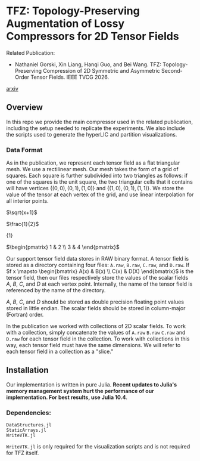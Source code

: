 # TFZ: Topology-Preserving Augmentation of Lossy Compressors for 2D Tensor Fields

Related Publication:

- Nathaniel Gorski, Xin Liang, Hanqi Guo, and Bei Wang. TFZ: Topology-Preserving Compression of 2D Symmetric and
Asymmetric Second-Order Tensor Fields. IEEE TVCG 2026.

[arxiv](https://www.arxiv.org/abs/2508.09235)

## Overview

In this repo we provide the main compressor used in the related publication, including the setup needed to replicate the experiments. We also include the scripts used to generate the hyperLIC and partition visualizations.

### Data Format

As in the publication, we represent each tensor field as a flat triangular mesh. We use a rectilinear mesh. Our mesh takes the form of a grid of squares. Each square is further subdivided into two triangles as follows: if one of the squares is the unit square, the two triangular cells that it contains will have vertices $\{(0,0), (0,1), (1,0)\}$ and $\{(1,0), (0,1), (1,1)\}$. We store the value of the tensor at each vertex of the grid, and use linear interpolation for all interior points.

$\sqrt{x+1}$

$\frac{1}{2}$

$\{ 1 \}$

$\begin{pmatrix} 1 & 2 \\ 3 & 4 \end{pmatrix}$

Our support tensor field data stores in RAW binary format. A tensor field is stored as a directory containing four files: ```A.raw```, ```B.raw```, ```C.raw```, and ```D.raw```. If $f x \mapsto \begin{bmatrix} A(x) & B(x) \\ C(x) & D(X) \end{bmatrix}$ is the tensor field, then our files respectively store the values of the scalar fields $A$, $B$, $C$, and $D$ at each vertex point. Internally, the name of the tensor field is referenced by the name of the directory.

$A$, $B$, $C$, and $D$ should be stored as double precision floating point values stored in little endian. The scalar fields should be stored in column-major (Fortran) order.

In the publication we worked with collections of 2D scalar fields. To work with a collection, simply concatenate the values of ```A.raw``` ```B.raw``` ```C.raw``` and ```D.raw``` for each tensor field in the collection. To work with collections in this way, each tensor field must have the same dimensions. We will refer to each tensor field in a collection as a "slice."

## Installation

Our implementation is written in pure Julia. **Recent updates to Julia's memory management system hurt the performance of our implementation. For best results, use Julia 10.4**.

### Dependencies:

```
DataStructures.jl
StaticArrays.jl
WriteVTK.jl
```

```WriteVTK.jl``` is only required for the visualization scripts and is not required for TFZ itself.